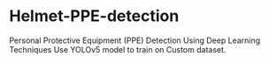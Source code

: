 # Helmet-PPE-detection
Personal Protective Equipment (PPE) Detection Using Deep Learning Techniques
Use YOLOv5 model to train on Custom dataset.
